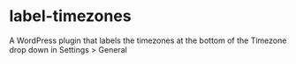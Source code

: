# label-timezones
A WordPress plugin that labels the timezones at the bottom of the Timezone drop down in Settings > General
